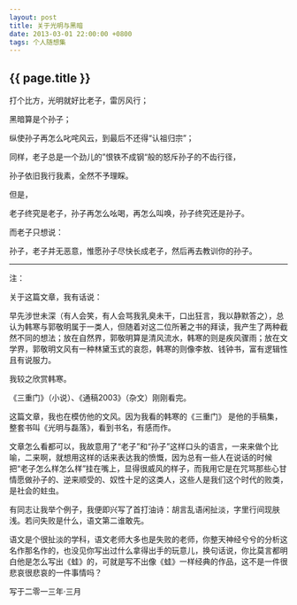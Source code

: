 ```yaml
---
layout: post
title: 关于光明与黑暗
date: 2013-03-01 22:00:00 +0800
tags: 个人随想集
--- 
```


<h2>{{ page.title }}</h2>

打个比方，光明就好比老子，雷厉风行；

黑暗算是个孙子；

纵使孙子再怎么叱咤风云，到最后不还得“认祖归宗”；

同样，老子总是一个劲儿的”恨铁不成钢“般的怒斥孙子的不齿行径，

孙子依旧我行我素，全然不予理睬。

但是，

老子终究是老子，孙子再怎么吆喝，再怎么叫唤，孙子终究还是孙子。

而老子只想说：

孙子，老子并无恶意，惟愿孙子尽快长成老子，然后再去教训你的孙子。

-----------------------------

注：

关于这篇文章，我有话说：

早先涉世未深（有人会笑，有人会骂我乳臭未干，口出狂言，我以静默答之），总认为韩寒与郭敬明属于一类人，但随着对这二位所著之书的拜读，我产生了两种截然不同的想法；放在自然界，郭敬明算是清风流水，韩寒的则是疾风骤雨；放在文学界，郭敬明文风有一种林黛玉式的哀怨，韩寒的则像李敖、钱钟书，富有逻辑性且有说服力。

我较之欣赏韩寒。

《三重门》（小说）、《通稿2003》（杂文）刚刚看完。

这篇文章，我也在模仿他的文风。因为我看的韩寒的《三重门》 是他的手稿集，整套书叫《光明与磊落》，看到书名，有感而作。

文章怎么看都可以，我故意用了“老子”和“孙子”这样口头的语言，一来来做个比喻，二来啊，就想用这样的话来表达我的愤慨，因为总有一些人在说话的时候把“老子怎么样怎么样”挂在嘴上，显得很威风的样子，而我用它是在咒骂那些心甘情愿做孙子的、逆来顺受的、奴性十足的这类人，这些人是我们这个时代的败类，是社会的蛀虫。

有同志让我举个例子，我便即兴写了首打油诗：胡言乱语闲扯淡，字里行间现肤浅。若问失败是什么，语文第二谁敢先。 

语文是个很扯淡的学科，语文老师大多也是失败的老师，你整天神经兮兮的分析这名作那名作的，也没见你写出过什么拿得出手的玩意儿，换句话说，你比莫言都明白他是怎么写出《蛙》的，可就是写不出像《蛙》一样经典的作品，这不是一件很悲哀很悲哀的一件事情吗？

写于二零一三年·三月